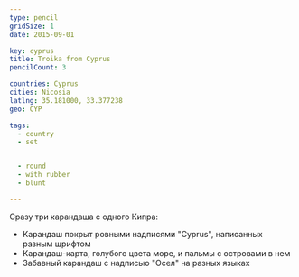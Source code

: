 ```yaml
---
type: pencil
gridSize: 1
date: 2015-09-01

key: cyprus
title: Troika from Cyprus
pencilCount: 3

countries: Cyprus
cities: Nicosia
latlng: 35.181000, 33.377238
geo: CYP

tags:
  - country
  - set


  - round
  - with rubber
  - blunt

---
```


Сразу три карандаша с одного Кипра:

- Карандаш покрыт ровными надписями "Cyprus", написанных разным шрифтом
- Карандаш-карта, голубого цвета море, и пальмы с островами в нем
- Забавный карандаш с надписью "Осел" на разных языках
